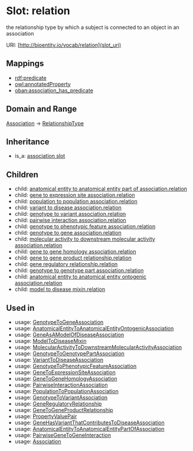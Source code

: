 # Slot: relation


the relationship type by which a subject is connected to an object in an association

URI: [http://bioentity.io/vocab/relation](slot_uri)
## Mappings

 * [rdf:predicate](http://purl.obolibrary.org/obo/rdf_predicate)
 * [owl:annotatedProperty](http://purl.obolibrary.org/obo/owl_annotatedProperty)
 * [oban:association_has_predicate](http://purl.obolibrary.org/obo/oban_association_has_predicate)
## Domain and Range

[Association](Association.md) -> [RelationshipType](RelationshipType.md)
## Inheritance

 *  is_a: [association slot](association_slot.md)
## Children

 *  child: [anatomical entity to anatomical entity part of association.relation](anatomical_entity_to_anatomical_entity_part_of_association_relation.md)
 *  child: [gene to expression site association.relation](gene_to_expression_site_association_relation.md)
 *  child: [population to population association.relation](population_to_population_association_relation.md)
 *  child: [variant to disease association.relation](variant_to_disease_association_relation.md)
 *  child: [genotype to variant association.relation](genotype_to_variant_association_relation.md)
 *  child: [pairwise interaction association.relation](pairwise_interaction_association_relation.md)
 *  child: [genotype to phenotypic feature association.relation](genotype_to_phenotypic_feature_association_relation.md)
 *  child: [genotype to gene association.relation](genotype_to_gene_association_relation.md)
 *  child: [molecular activity to downstream molecular activity association.relation](molecular_activity_to_downstream_molecular_activity_association_relation.md)
 *  child: [gene to gene homology association.relation](gene_to_gene_homology_association_relation.md)
 *  child: [gene to gene product relationship.relation](gene_to_gene_product_relationship_relation.md)
 *  child: [gene regulatory relationship.relation](gene_regulatory_relationship_relation.md)
 *  child: [genotype to genotype part association.relation](genotype_to_genotype_part_association_relation.md)
 *  child: [anatomical entity to anatomical entity ontogenic association.relation](anatomical_entity_to_anatomical_entity_ontogenic_association_relation.md)
 *  child: [model to disease mixin.relation](model_to_disease_mixin_relation.md)
## Used in

 *  usage: [GenotypeToGeneAssociation](GenotypeToGeneAssociation.md)
 *  usage: [AnatomicalEntityToAnatomicalEntityOntogenicAssociation](AnatomicalEntityToAnatomicalEntityOntogenicAssociation.md)
 *  usage: [GeneAsAModelOfDiseaseAssociation](GeneAsAModelOfDiseaseAssociation.md)
 *  usage: [ModelToDiseaseMixin](ModelToDiseaseMixin.md)
 *  usage: [MolecularActivityToDownstreamMolecularActivityAssociation](MolecularActivityToDownstreamMolecularActivityAssociation.md)
 *  usage: [GenotypeToGenotypePartAssociation](GenotypeToGenotypePartAssociation.md)
 *  usage: [VariantToDiseaseAssociation](VariantToDiseaseAssociation.md)
 *  usage: [GenotypeToPhenotypicFeatureAssociation](GenotypeToPhenotypicFeatureAssociation.md)
 *  usage: [GeneToExpressionSiteAssociation](GeneToExpressionSiteAssociation.md)
 *  usage: [GeneToGeneHomologyAssociation](GeneToGeneHomologyAssociation.md)
 *  usage: [PairwiseInteractionAssociation](PairwiseInteractionAssociation.md)
 *  usage: [PopulationToPopulationAssociation](PopulationToPopulationAssociation.md)
 *  usage: [GenotypeToVariantAssociation](GenotypeToVariantAssociation.md)
 *  usage: [GeneRegulatoryRelationship](GeneRegulatoryRelationship.md)
 *  usage: [GeneToGeneProductRelationship](GeneToGeneProductRelationship.md)
 *  usage: [PropertyValuePair](PropertyValuePair.md)
 *  usage: [GeneHasVariantThatContributesToDiseaseAssociation](GeneHasVariantThatContributesToDiseaseAssociation.md)
 *  usage: [AnatomicalEntityToAnatomicalEntityPartOfAssociation](AnatomicalEntityToAnatomicalEntityPartOfAssociation.md)
 *  usage: [PairwiseGeneToGeneInteraction](PairwiseGeneToGeneInteraction.md)
 *  usage: [Association](Association.md)
